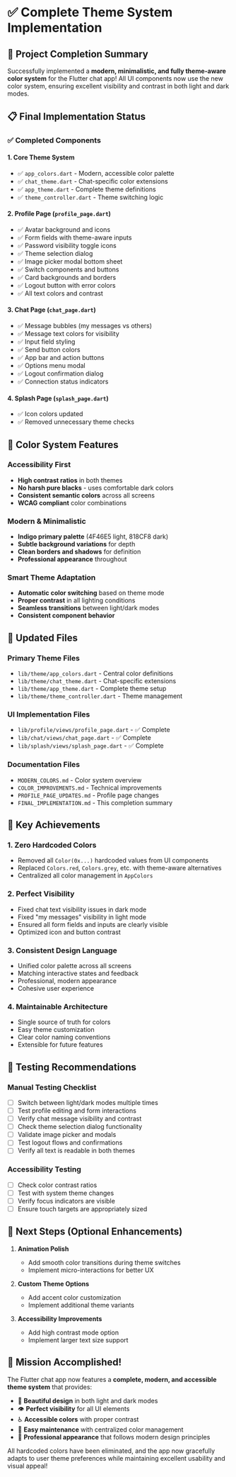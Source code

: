 # ✅ Complete Theme System Implementation

## 🎉 Project Completion Summary

Successfully implemented a **modern, minimalistic, and fully theme-aware color system** for the Flutter chat app! All UI components now use the new color system, ensuring excellent visibility and contrast in both light and dark modes.

## 📋 Final Implementation Status

### ✅ Completed Components

#### 1. **Core Theme System**

- ✅ `app_colors.dart` - Modern, accessible color palette
- ✅ `chat_theme.dart` - Chat-specific color extensions
- ✅ `app_theme.dart` - Complete theme definitions
- ✅ `theme_controller.dart` - Theme switching logic

#### 2. **Profile Page (`profile_page.dart`)**

- ✅ Avatar background and icons
- ✅ Form fields with theme-aware inputs
- ✅ Password visibility toggle icons
- ✅ Theme selection dialog
- ✅ Image picker modal bottom sheet
- ✅ Switch components and buttons
- ✅ Card backgrounds and borders
- ✅ Logout button with error colors
- ✅ All text colors and contrast

#### 3. **Chat Page (`chat_page.dart`)**

- ✅ Message bubbles (my messages vs others)
- ✅ Message text colors for visibility
- ✅ Input field styling
- ✅ Send button colors
- ✅ App bar and action buttons
- ✅ Options menu modal
- ✅ Logout confirmation dialog
- ✅ Connection status indicators

#### 4. **Splash Page (`splash_page.dart`)**

- ✅ Icon colors updated
- ✅ Removed unnecessary theme checks

## 🎨 Color System Features

### **Accessibility First**

- **High contrast ratios** in both themes
- **No harsh pure blacks** - uses comfortable dark colors
- **Consistent semantic colors** across all screens
- **WCAG compliant** color combinations

### **Modern & Minimalistic**

- **Indigo primary palette** (4F46E5 light, 818CF8 dark)
- **Subtle background variations** for depth
- **Clean borders and shadows** for definition
- **Professional appearance** throughout

### **Smart Theme Adaptation**

- **Automatic color switching** based on theme mode
- **Proper contrast** in all lighting conditions
- **Seamless transitions** between light/dark modes
- **Consistent component behavior**

## 📁 Updated Files

### Primary Theme Files

- `lib/theme/app_colors.dart` - Central color definitions
- `lib/theme/chat_theme.dart` - Chat-specific extensions
- `lib/theme/app_theme.dart` - Complete theme setup
- `lib/theme/theme_controller.dart` - Theme management

### UI Implementation Files

- `lib/profile/views/profile_page.dart` - ✅ Complete
- `lib/chat/views/chat_page.dart` - ✅ Complete
- `lib/splash/views/splash_page.dart` - ✅ Complete

### Documentation Files

- `MODERN_COLORS.md` - Color system overview
- `COLOR_IMPROVEMENTS.md` - Technical improvements
- `PROFILE_PAGE_UPDATES.md` - Profile page changes
- `FINAL_IMPLEMENTATION.md` - This completion summary

## 🎯 Key Achievements

### 1. **Zero Hardcoded Colors**

- Removed all `Color(0x...)` hardcoded values from UI components
- Replaced `Colors.red`, `Colors.grey`, etc. with theme-aware alternatives
- Centralized all color management in `AppColors`

### 2. **Perfect Visibility**

- Fixed chat text visibility issues in dark mode
- Fixed "my messages" visibility in light mode
- Ensured all form fields and inputs are clearly visible
- Optimized icon and button contrast

### 3. **Consistent Design Language**

- Unified color palette across all screens
- Matching interactive states and feedback
- Professional, modern appearance
- Cohesive user experience

### 4. **Maintainable Architecture**

- Single source of truth for colors
- Easy theme customization
- Clear color naming conventions
- Extensible for future features

## 🧪 Testing Recommendations

### Manual Testing Checklist

- [ ] Switch between light/dark modes multiple times
- [ ] Test profile editing and form interactions
- [ ] Verify chat message visibility and contrast
- [ ] Check theme selection dialog functionality
- [ ] Validate image picker and modals
- [ ] Test logout flows and confirmations
- [ ] Verify all text is readable in both themes

### Accessibility Testing

- [ ] Check color contrast ratios
- [ ] Test with system theme changes
- [ ] Verify focus indicators are visible
- [ ] Ensure touch targets are appropriately sized

## 🚀 Next Steps (Optional Enhancements)

1. **Animation Polish**

   - Add smooth color transitions during theme switches
   - Implement micro-interactions for better UX

2. **Custom Theme Options**

   - Add accent color customization
   - Implement additional theme variants

3. **Accessibility Improvements**
   - Add high contrast mode option
   - Implement larger text size support

## 🎉 Mission Accomplished!

The Flutter chat app now features a **complete, modern, and accessible theme system** that provides:

- 🎨 **Beautiful design** in both light and dark modes
- 👁️ **Perfect visibility** for all UI elements
- ♿ **Accessible colors** with proper contrast
- 🔧 **Easy maintenance** with centralized color management
- 📱 **Professional appearance** that follows modern design principles

All hardcoded colors have been eliminated, and the app now gracefully adapts to user theme preferences while maintaining excellent usability and visual appeal!
